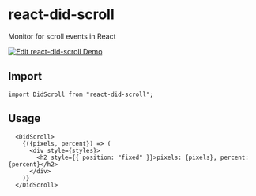 # react-did-scroll
Monitor for scroll events in React

[![Edit react-did-scroll Demo](https://codesandbox.io/static/img/play-codesandbox.svg)](https://codesandbox.io/s/4jqv097x59?hidenavigation=1)

## Import

```
import DidScroll from "react-did-scroll";
```

## Usage

```
  <DidScroll>
    {({pixels, percent}) => (
      <div style={styles}>
        <h2 style={{ position: "fixed" }}>pixels: {pixels}, percent: {percent}</h2>
      </div>
    )}
  </DidScroll>
 ```

